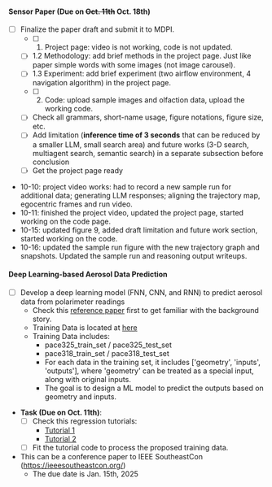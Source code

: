#### Sensor Paper (Due on ~~Oct. 11th~~ Oct. 18th)
* [ ] Finalize the paper draft and submit it to MDPI.
  * [ ] 1. Project page: video is not working, code is not updated.
  * [ ] 1.2 Methodology: add brief methods in the project page. Just like paper simple words with some images (not image carousel).
  * [ ] 1.3 Experiment: add brief experiment (two airflow environment, 4 navigation algorithm) in the project page.
  * [ ] 2. Code: upload sample images and olfaction data, upload the working code.
  * [ ] Check all grammars, short-name usage, figure notations, figure size, etc.
  * [ ] Add limitation (**inference time of 3 seconds** that can be reduced by a smaller LLM, small search area) and future works (3-D search, multiagent search, semantic search) in a separate subsection before conclusion
  * [ ] Get the project page ready

* 10-10: project video works: had to record a new sample run for additional data; generating LLM responses; aligning the trajectory map, egocentric frames and run video.
* 10-11: finished the project video, updated the project page, started working on the code page.
* 10-15: updated figure 9, added draft limitation and future work section, started working on the code.
* 10-16: updated the sample run figure with the new trajectory graph and snapshots. Updated the sample run and reasoning output writeups.

#### Deep Learning-based Aerosol Data Prediction
* [ ] Develop a deep learning model (FNN, CNN, and RNN) to predict aerosol data from polarimeter readings
  * Check this [reference paper](./../../../Reference/pacc-mapp_algorithm.pdf) first to get familiar with the background story. 
  * Training Data is located at [here](https://drive.google.com/drive/folders/1kr6PP44HHDL2HMxzoLwGjzfSOP5ZAmy1?usp=drive_link) 
  * Training Data includes:
    * pace325_train_set / pace325_test_set
    * pace318_train_set / pace318_test_set
    * For each data in the training set, it includes \['geometry', 'inputs', 'outputs'\], where 'geometry' can be treated as a special input, along with original inputs. 
    * The goal is to design a ML model to predict the outputs based on geometry and inputs. 

* **Task (Due on Oct. 11th)**:
  * [ ] Check this regression tutorials:
    * [Tutorial 1](https://github.com/christianversloot/machine-learning-articles/blob/main/how-to-create-a-neural-network-for-regression-with-pytorch.md)
    * [Tutorial 2](https://colab.research.google.com/drive/1w61hXmpM_GNmuNmwkvPBeBTLB6HIy5_c?usp=sharing) 
  * [ ] Fit the tutorial code to process the proposed training data. 

* This can be a conference paper to IEEE SoutheastCon (https://ieeesoutheastcon.org/)
  * The due date is Jan. 15th, 2025
